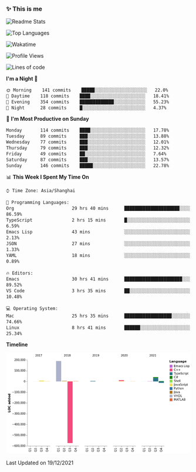 <!--

**icyzeroice/icyzeroice** is a ✨ _special_ ✨ repository because its `README.md` (this file) appears on your GitHub profile.

Here are some ideas to get you started:

- 🔭 I’m currently working on ...
- 🌱 I’m currently learning ...
- 👯 I’m looking to collaborate on ...
- 🤔 I’m looking for help with ...
- 💬 Ask me about ...
- 📫 How to reach me: ...
- 😄 Pronouns: ...
- ⚡ Fun fact: ...

-->

### ✨ This is me

![Readme Stats](https://github-readme-stats.vercel.app/api?username=icyzeroice)

![Top Languages](https://github-readme-stats.vercel.app/api/top-langs/?username=icyzeroice&exclude_repo=scutie2015-digimon&layout=compact&langs_count=5)

![Wakatime](https://github-readme-stats.vercel.app/api/wakatime?username=icyzeroice)

<!--START_SECTION:waka-->
![Profile Views](http://img.shields.io/badge/Profile%20Views-1-blue)

![Lines of code](https://img.shields.io/badge/From%20Hello%20World%20I%27ve%20Written--318%20Thousand%20lines%20of%20code-blue)

**I'm a Night 🦉** 

```text
🌞 Morning    141 commits    █████░░░░░░░░░░░░░░░░░░░░   22.0% 
🌆 Daytime    118 commits    ████░░░░░░░░░░░░░░░░░░░░░   18.41% 
🌃 Evening    354 commits    █████████████░░░░░░░░░░░░   55.23% 
🌙 Night      28 commits     █░░░░░░░░░░░░░░░░░░░░░░░░   4.37%

```
📅 **I'm Most Productive on Sunday** 

```text
Monday       114 commits    ████░░░░░░░░░░░░░░░░░░░░░   17.78% 
Tuesday      89 commits     ███░░░░░░░░░░░░░░░░░░░░░░   13.88% 
Wednesday    77 commits     ███░░░░░░░░░░░░░░░░░░░░░░   12.01% 
Thursday     79 commits     ███░░░░░░░░░░░░░░░░░░░░░░   12.32% 
Friday       49 commits     ██░░░░░░░░░░░░░░░░░░░░░░░   7.64% 
Saturday     87 commits     ███░░░░░░░░░░░░░░░░░░░░░░   13.57% 
Sunday       146 commits    █████░░░░░░░░░░░░░░░░░░░░   22.78%

```


📊 **This Week I Spent My Time On** 

```text
⌚︎ Time Zone: Asia/Shanghai

💬 Programming Languages: 
Org                      29 hrs 40 mins      █████████████████████░░░░   86.59% 
TypeScript               2 hrs 15 mins       █░░░░░░░░░░░░░░░░░░░░░░░░   6.59% 
Emacs Lisp               43 mins             ░░░░░░░░░░░░░░░░░░░░░░░░░   2.13% 
JSON                     27 mins             ░░░░░░░░░░░░░░░░░░░░░░░░░   1.33% 
YAML                     18 mins             ░░░░░░░░░░░░░░░░░░░░░░░░░   0.89%

🔥 Editors: 
Emacs                    30 hrs 41 mins      ██████████████████████░░░   89.52% 
VS Code                  3 hrs 35 mins       ██░░░░░░░░░░░░░░░░░░░░░░░   10.48%

💻 Operating System: 
Mac                      25 hrs 35 mins      ██████████████████░░░░░░░   74.66% 
Linux                    8 hrs 41 mins       ██████░░░░░░░░░░░░░░░░░░░   25.34%

```

**Timeline**

![Chart not found](https://raw.githubusercontent.com/icyzeroice/icyzeroice/main/charts/bar_graph.png) 


 Last Updated on 19/12/2021
<!--END_SECTION:waka-->

<!--

### Related
- https://github.com/abhisheknaiidu/awesome-github-profile-readme
- https://github.com/coderjojo/creative-profile-readme
- https://github.com/elangosundar/awesome-README-templates
- https://github.com/durgeshsamariya/awesome-github-profile-readme-templates
- https://github.com/anmol098/waka-readme-stats

-->
